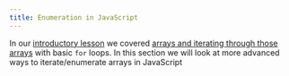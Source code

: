 ```yaml
---
title: Enumeration in JavaScript
---
```


In our [introductory lesson](/lessons/js-intro) we covered
[arrays and iterating through those arrays](/lessons/js-intro/arrays) with basic
`for` loops. In this section we will look at more advanced ways to
iterate/enumerate arrays in JavaScript
